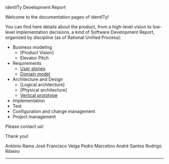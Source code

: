 identITy Development Report

Welcome to the documentation pages of identITy!

You can find here details about the product, from a high-level vision to low-level implementation decisions, a kind of Software Development Report, organized by discipline (as of Rational Unified Process): 

* Business modeling 
  * [Product Vision]
  * Elevator Pitch
* Requirements
  * [User stories](https://github.com/orgs/FEUP-LEIC-ES-2022-23/projects/57)
  * [Domain model](https://github.com/FEUP-LEIC-ES-2022-23/2LEIC14T4/blob/main/images/Domain%20Model.png)
* Architecture and Design
  * [Logical architecture]
  * [Physical architecture]
  * [Vertical prototype](https://github.com/FEUP-LEIC-ES-2022-23/2LEIC14T4/blob/main/images/Mockups.png)
* Implementation
* Test
* Configuration and change management
* Project management

Please contact us! 

Thank you!

António Rama
José Francisco Veiga
Pedro Marcelino
André Santos
Rodrigo Ribeiro

---

